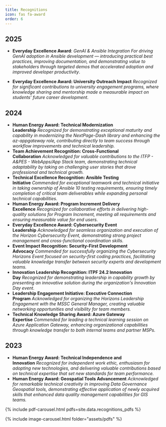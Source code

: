 ```yaml
---
title: Recognitions
icon: fas fa-award
order: 6
---
```



## 2025

- **Everyday Excellence Award**: _GenAI & Ansible Integration For driving GenAI adoption in Ansible development — introducing practical best practices, improving documentation, and demonstrating value to stakeholders through targeted demos that accelerated adoption and improved developer productivity_.

- **Everyday Excellence Award: University Outreach Impact** _Recognized for significant contributions to university engagement programs, where knowledge sharing and mentorship made a measurable impact on students' future career development._

## 2024

- **Human Energy Award: Technical Modernization Leadership** _Recognized for demonstrating exceptional maturity and capability in modernizing the NextPage-Dash library and enhancing the az-appgateway role, contributing directly to team success through workflow improvements and technical leadership._
- **Team Achievement Recognition: Cross-Functional Collaboration** _Acknowledged for valuable contributions to the ITFP - A&PES - WebApps/App Stack team, demonstrating technical adaptability by taking on challenging user stories that drove professional and technical growth._
- **Technical Excellence Recognition: Ansible Testing Initiative** _Commended for exceptional teamwork and technical initiative in taking ownership of Ansible 10 testing requirements, ensuring timely completion of critical team deliverables while expanding personal technical capabilities._
- **Human Energy Award: Program Increment Delivery Excellence** _Recognized for collaborative efforts in delivering high-quality solutions for Program Increment, meeting all requirements and ensuring measurable value for end users._
- **Everyday Excellence Award: Cybersecurity Event Leadership** _Acknowledged for seamless organization and execution of the Horizon Cybersecurity Event, demonstrating strong project management and cross-functional coordination skills._
- **Event Impact Recognition: Security-First Development Advocacy** _Commended for successfully organizing the Cybersecurity Horizons Event focused on security-first coding practices, facilitating valuable knowledge transfer between security experts and development teams._
- **Innovation Leadership Recognition: ITPF 24.2 Innovation Day** _Recognized for demonstrating leadership in capability growth by presenting an innovative solution during the organization's Innovation Day event._
- **Leadership Engagement Initiative: Executive Connection Program** _Acknowledged for organizing the Horizons Leadership Engagement with the MSSC General Manager, creating valuable networking opportunities and visibility for team members._
- **Technical Knowledge Sharing Award: Azure Gateway Expertise** _Commended for leading a technical learning session on Azure Application Gateway, enhancing organizational capabilities through knowledge transfer to both internal teams and partner MSPs._

## 2023

- **Human Energy Award: Technical Independence and Innovation** _Recognized for independent work ethic, enthusiasm for adopting new technologies, and delivering valuable contributions based on technical expertise that set new standards for team performance._
- **Human Energy Award: Geospatial Tools Advancement** _Acknowledged for remarkable technical creativity in improving Data Governance Geospatial tools, demonstrating effective application of newly acquired skills that enhanced data quality management capabilities for GIS teams._

{% include pdf-carousel.html pdfs=site.data.recognitions_pdfs %}


{% include image-carousel.html folder="assets/pdfs" %}